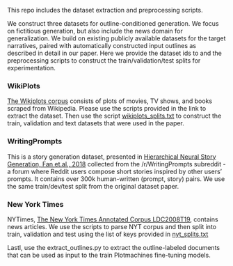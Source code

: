 
This repo includes the dataset extraction and preprocessing scripts.

We construct three datasets for outline-conditioned generation. We focus on fictitious generation, but also include the news domain for generalization.  We build on existing publicly available datasets for the  target  narratives,  paired  with  automatically constructed input outlines as described in detail in our paper. Here we provide the dataset ids to and the preprocessing scripts to construct the train/validation/test splits for experimentation.


### WikiPlots

<a href="https://github.com/markriedl/WikiPlots">The Wikiplots corpus</a> consists of plots of movies, TV shows, and books scraped from Wikipedia. 
Please use the scripts provided in the link to extract the dataset. Then use the script <a href="./wikiplots_splits.txt">wikiplots_splits.txt</a> to construct the train, validation and text datasets that were used in the paper.


### WritingPrompts

This is a story generation dataset, presented in <a href="https://arxiv.org/abs/1805.04833">Hierarchical Neural Story Generation, Fan et.al., 2018</a> collected from the /r/WritingPrompts subreddit - a forum where Reddit users compose short stories inspired by other users’ prompts. It contains over 300k human-written (prompt, story) pairs. We use the same train/dev/test split from the original dataset paper.  


### New York Times

NYTimes, <a href="https://catalog.ldc.upenn.edu/LDC2008T19">The New York Times Annotated Corpus LDC2008T19</a>, contains news articles. 
We use the scripts to parse NYT corpus and then split into train, validation and test using the list of keys provided in <a href="./nyt_splits.txt">nyt_splits.txt</a>

Lastl, use the extract_outlines.py to extract the outline-labeled documents that can be used as input to the train Plotmachines fine-tuning models.


